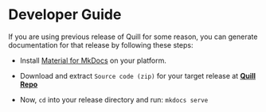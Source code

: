 # Developer Guide

If you are using previous release of Quill for some reason, you can generate documentation for that release by following these steps:

- Install [Material for MkDocs](https://squidfunk.github.io/mkdocs-material/getting-started/) on your platform.

- Download and extract `Source code (zip)` for your target release at [**Quill Repo**](https://github.com/bitlaab-bolt/quill)

- Now, `cd` into your release directory and run: `mkdocs serve`

